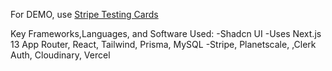 
For DEMO, use [Stripe Testing Cards](https://stripe.com/docs/testing)

Key Frameworks,Languages, and Software Used:
-Shadcn UI
-Uses Next.js 13 App Router, React, Tailwind, Prisma, MySQL
-Stripe, Planetscale, ,Clerk Auth, Cloudinary, Vercel

 
